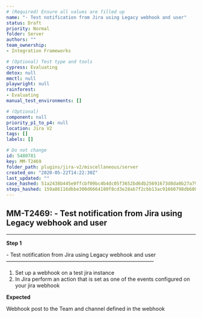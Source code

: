 ```yaml
---
# (Required) Ensure all values are filled up
name: "- Test notification from Jira using Legacy webhook and user"
status: Draft
priority: Normal
folder: Server
authors: ""
team_ownership: 
- Integration Frameworks

# (Optional) Test type and tools
cypress: Evaluating
detox: null
mmctl: null
playwright: null
rainforest: 
- Evaluating
manual_test_environments: []

# (Optional)
component: null
priority_p1_to_p4: null
location: Jira V2
tags: []
labels: []

# Do not change
id: 5480781
key: MM-T2469
folder_path: plugins/jira-v2/miscellaneous/server
created_on: "2020-05-22T14:22:30Z"
last_updated: ""
case_hashed: 51a2438b445e0ffcbf09bc4b4dc05f3652bd6db25691673d8da0b27a7971614cac765a514c43370fad12d7824c057ecb
steps_hashed: 159a86116dbbe300d6664180f8cd3e28ab7f2cbb13ac91660798db608ce5cb33e8e81ea205135bc4453b5942bf0c0a07
---
```


## MM-T2469: - Test notification from Jira using Legacy webhook and user

---

**Step 1**

\- Test notification from Jira using Legacy webhook and user\
————————————————————————————

1. Set up a webhook on a test jira instance
2. In Jira perform an action that is set as one of the events configured on your jira webhook

**Expected**

Webhook post to the Team and channel defined in the webhook
